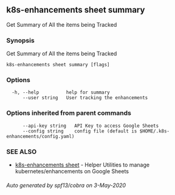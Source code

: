 ## k8s-enhancements sheet summary

Get Summary of All the items being Tracked

### Synopsis

Get Summary of All the items being Tracked

```
k8s-enhancements sheet summary [flags]
```

### Options

```
  -h, --help          help for summary
      --user string   User tracking the enhancements
```

### Options inherited from parent commands

```
      --api-key string   API Key to access Google Sheets
      --config string    config file (default is $HOME/.k8s-enhancements/config.yaml)
```

### SEE ALSO

* [k8s-enhancements sheet](k8s-enhancements_sheet.md)	 - Helper Utilities to manage kubernetes/enhancements on Google Sheets

###### Auto generated by spf13/cobra on 3-May-2020

